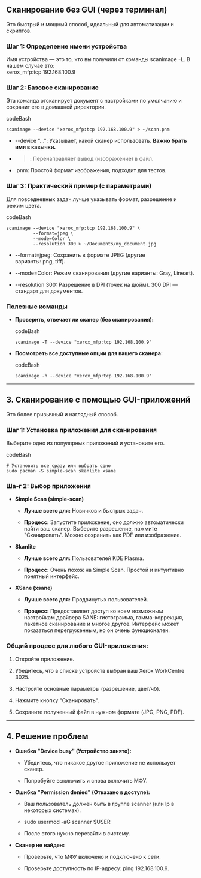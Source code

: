 ## Сканирование без GUI (через терминал)

Это быстрый и мощный способ, идеальный для автоматизации и скриптов.

### Шаг 1: Определение имени устройства

Имя устройства — это то, что вы получили от команды scanimage -L. В нашем случае это:  
xerox_mfp:tcp 192.168.100.9

### Шаг 2: Базовое сканирование

Эта команда отсканирует документ с настройками по умолчанию и сохранит его в домашней директории.

codeBash

```
scanimage --device "xerox_mfp:tcp 192.168.100.9" > ~/scan.pnm
```

- --device "...": Указывает, какой сканер использовать. **Важно брать имя в кавычки.**
    
- >: Перенаправляет вывод (изображение) в файл.
    
- .pnm: Простой формат изображения, подходит для тестов.
    

### Шаг 3: Практический пример (с параметрами)

Для повседневных задач лучше указывать формат, разрешение и режим цвета.

codeBash

```
scanimage --device "xerox_mfp:tcp 192.168.100.9" \
          --format=jpeg \
          --mode=Color \
          --resolution 300 > ~/Documents/my_document.jpg
```

- --format=jpeg: Сохранить в формате JPEG (другие варианты: png, tiff).
    
- --mode=Color: Режим сканирования (другие варианты: Gray, Lineart).
    
- --resolution 300: Разрешение в DPI (точек на дюйм). 300 DPI — стандарт для документов.
    

### Полезные команды

- **Проверить, отвечает ли сканер (без сканирования):**
    
    codeBash
    
    ```
    scanimage -T --device "xerox_mfp:tcp 192.168.100.9"
    ```
    
- **Посмотреть все доступные опции для вашего сканера:**
    
    codeBash
    
    ```
    scanimage -h --device "xerox_mfp:tcp 192.168.100.9"
    ```
    

---

## 3. Сканирование с помощью GUI-приложений

Это более привычный и наглядный способ.

### Шаг 1: Установка приложения для сканирования

Выберите одно из популярных приложений и установите его.

codeBash

```
# Установить все сразу или выбрать одно
sudo pacman -S simple-scan skanlite xsane
```

### Ша-г 2: Выбор приложения

- **Simple Scan (simple-scan)**
    
    - **Лучше всего для:** Новичков и быстрых задач.
        
    - **Процесс:** Запустите приложение, оно должно автоматически найти ваш сканер. Выберите разрешение, нажмите "Сканировать". Можно сохранить как PDF или изображение.
        
- **Skanlite**
    
    - **Лучше всего для:** Пользователей KDE Plasma.
        
    - **Процесс:** Очень похож на Simple Scan. Простой и интуитивно понятный интерфейс.
        
- **XSane (xsane)**
    
    - **Лучше всего для:** Продвинутых пользователей.
        
    - **Процесс:** Предоставляет доступ ко всем возможным настройкам драйвера SANE: гистограмма, гамма-коррекция, пакетное сканирование и многое другое. Интерфейс может показаться перегруженным, но он очень функционален.
        

### Общий процесс для любого GUI-приложения:

1. Откройте приложение.
    
2. Убедитесь, что в списке устройств выбран ваш Xerox WorkCentre 3025.
    
3. Настройте основные параметры (разрешение, цвет/чб).
    
4. Нажмите кнопку "Сканировать".
    
5. Сохраните полученный файл в нужном формате (JPG, PNG, PDF).
    

---

## 4. Решение проблем

- **Ошибка "Device busy" (Устройство занято):**
    
    - Убедитесь, что никакое другое приложение не использует сканер.
        
    - Попробуйте выключить и снова включить МФУ.
        
- **Ошибка "Permission denied" (Отказано в доступе):**
    
    - Ваш пользователь должен быть в группе scanner (или lp в некоторых системах).
        
    - sudo usermod -aG scanner $USER
        
    - После этого нужно перезайти в систему.
        
- **Сканер не найден:**
    
    - Проверьте, что МФУ включено и подключено к сети.
        
    - Проверьте доступность по IP-адресу: ping 192.168.100.9.
